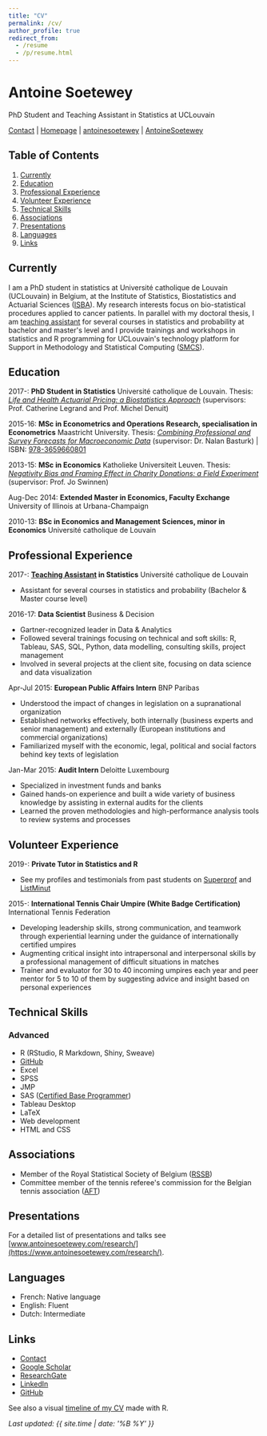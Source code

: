 ```yaml
---
title: "CV"
permalink: /cv/
author_profile: true
redirect_from:
  - /resume
  - /p/resume.html
---
```


# Antoine Soetewey
PhD Student and Teaching Assistant in Statistics at UCLouvain

<div id="webaddress">
<i class="fas fa-envelope"></i> <a href="https://www.antoinesoetewey.com/contact/">Contact</a>
|
<i class="fas fa-link"></i> <a href="https://www.antoinesoetewey.com/">Homepage</a>
|
<i class="fab fa-linkedin-in"></i> <a href="https://www.linkedin.com/in/antoinesoetewey/" target="_blank" rel="noopener">antoinesoetewey</a>
|
<i class="fab fa-github"></i> <a href="https://github.com/AntoineSoetewey" target="_blank" rel="noopener">AntoineSoetewey</a>
</div>

## Table of Contents
1. [Currently](#currently)
1. [Education](#education)
1. [Professional Experience](#professional-experience)
1. [Volunteer Experience](#volunteer-experience)
1. [Technical Skills](#technical-skills)
1. [Associations](#associations)
1. [Presentations](#presentations)
1. [Languages](#languages)
1. [Links](#links)

<a name="currently"></a>
## Currently

I am a PhD student in statistics at Université catholique de Louvain (UCLouvain) in Belgium, at the Institute of Statistics, Biostatistics and Actuarial Sciences (<a href="https://uclouvain.be/fr/node/9330" target="_blank" rel="noopener">ISBA</a>). My research interests focus on bio-statistical procedures applied to cancer patients. In parallel with my doctoral thesis, I am <a href="http://www.antoinesoetewey.com/teaching/">teaching assistant</a> for several courses in statistics and probability at bachelor and master's level and I provide trainings and workshops in statistics and R programming for UCLouvain's technology platform for Support in Methodology and Statistical Computing (<a href="http://www.uclouvain.be/smcs" target="_blank" rel="noopener">SMCS</a>).

<a name="education"></a>
## Education

2017-:
__PhD Student in Statistics__ Université catholique de Louvain. Thesis: <a href="https://www.antoinesoetewey.com/files/Thesis_abstract_EN.pdf" target="_blank" rel="noopener">_Life and Health Actuarial Pricing: a Biostatistics Approach_</a> (supervisors: Prof. Catherine Legrand and Prof. Michel Denuit)

2015-16:
__MSc in Econometrics and Operations Research, specialisation in Econometrics__ Maastricht University. Thesis: <a href="https://www.antoinesoetewey.com/files/SOETEWEY-ANTOINE-6083256-ECONOMETRICS-THESIS.pdf" target="_blank" rel="noopener">_Combining Professional and Survey Forecasts for Macroeconomic Data_</a> (supervisor: Dr. Nalan Basturk) | ISBN: <a href="https://www.amazon.com/Combining-professional-survey-forecasts-macroeconomic/dp/3659660809/ref=sr_1_1?s=books&ie=UTF8&qid=1483904672&sr=1-1" target="_blank" rel="noopener">978-3659660801</a>

2013-15:
__MSc in Economics__ Katholieke Universiteit Leuven. Thesis: <a href="https://www.antoinesoetewey.com/files/Thesis_Antoine_Soetewey_MSc_Eco.pdf" target="_blank" rel="noopener">_Negativity Bias and Framing Effect in Charity Donations: a Field Experiment_</a> (supervisor: Prof. Jo Swinnen)

Aug-Dec 2014:
__Extended Master in Economics, Faculty Exchange__ University of Illinois at Urbana-Champaign

2010-13:
__BSc in Economics and Management Sciences, minor in Economics__ Université catholique de Louvain

<a name="professional-experience"></a>
## Professional Experience

2017-:
__[Teaching Assistant](https://www.antoinesoetewey.com/teaching/) in Statistics__ Université catholique de Louvain
* Assistant for several courses in statistics and probability (Bachelor & Master course level)

2016-17:
__Data Scientist__ Business & Decision
* Gartner-recognized leader in Data & Analytics
* Followed several trainings focusing on technical and soft skills: R, Tableau, SAS, SQL, Python, data modelling, consulting skills, project management
* Involved in several projects at the client site, focusing on data science and data visualization

Apr-Jul 2015:
__European Public Affairs Intern__ BNP Paribas
* Understood the impact of changes in legislation on a supranational organization
* Established networks effectively, both internally (business experts and senior management) and externally (European institutions and commercial organizations)
* Familiarized myself with the economic, legal, political and social factors behind key texts of legislation

Jan-Mar 2015:
__Audit Intern__ Deloitte Luxembourg
* Specialized in investment funds and banks
* Gained hands-on experience and built a wide variety of business knowledge by assisting in external audits for the clients
* Learned the proven methodologies and high-performance analysis tools to review systems and processes

<a name="volunteer-experience"></a>
## Volunteer Experience

2019-:
__Private Tutor in Statistics and R__
* See my profiles and testimonials from past students on <a href="https://www.superprof.be/doctorant-assistant-statistiques-uclouvain-donne-cours-statistiques-econometrie-universitaires.html" target="_blank" rel="noopener">Superprof</a> and <a href="https://listminut.be/fr/listworkers/63076-Antoine-S" target="_blank" rel="noopener">ListMinut</a>

2015-:
__International Tennis Chair Umpire (White Badge Certification)__ International Tennis Federation
* Developing leadership skills, strong communication, and teamwork through experiential learning under the guidance of internationally certified umpires
* Augmenting critical insight into intrapersonal and interpersonal skills by a professional management of difficult situations in matches
* Trainer and evaluator for 30 to 40 incoming umpires each year and peer mentor for 5 to 10 of them by suggesting advice and insight based on personal experiences

<a name="technical-skills"></a>
## Technical Skills

### Advanced

* R (RStudio, R Markdown, Shiny, Sweave)
* <a href="https://github.com/AntoineSoetewey" target="_blank" rel="noopener">GitHub</a>
* Excel
* SPSS
* JMP
* SAS (<a href="https://www.youracclaim.com/badges/2f4f233e-138a-46e7-8b13-f32c8e6d6777/public_url" target="_blank" rel="noopener">Certified Base Programmer</a>)
* Tableau Desktop
* LaTeX
* Web development
* HTML and CSS

<a name="associations"></a>
## Associations

* Member of the Royal Statistical Society of Belgium (<a href="http://www.rssb.be/" target="_blank" rel="noopener">RSSB</a>)
* Committee member of the tennis referee's commission for the Belgian tennis association (<a href="http://www.aft-brabant.be/Comite.aspx" target="_blank" rel="noopener">AFT</a>)

<a name="presentations"></a>
## Presentations

For a detailed list of presentations and talks see [www.antoinesoetewey.com/research/](https://www.antoinesoetewey.com/research/).

<!---
<a name="publications"></a>
## Publications
--->
<!---
For a detailed list of publications see [www.antoinesoetewey.com/research/](https://www.antoinesoetewey.com/research/).
--->

<a name="languages"></a>
## Languages

* French: Native language
* English: Fluent
* Dutch: Intermediate

<a name="links"></a>
## Links

<!-- fa are fontawesome, ai are academicons -->
* <i class="fas fa-envelope"></i> <a href="https://www.antoinesoetewey.com/contact/">Contact</a>
* <i class="ai ai-google-scholar"></i> <a href="https://scholar.google.be/citations?hl=en&user=1P7ThwUAAAAJ" target="_blank" rel="noopener">Google Scholar</a>
* <i class="fab fa-researchgate"></i> <a href="https://www.researchgate.net/profile/Antoine_Soetewey" target="_blank" rel="noopener">ResearchGate</a>
* <i class="fab fa-linkedin-in"></i> <a href="https://www.linkedin.com/in/antoinesoetewey/" target="_blank" rel="noopener">LinkedIn</a>
* <i class="fab fa-github"></i> <a href="https://github.com/AntoineSoetewey" target="_blank" rel="noopener">GitHub</a>

See also a visual <a href="http://www.antoinesoetewey.com/files/CV_timeline_antoinesoetewey.html" target="_blank" rel="noopener">timeline of my CV</a> made with R.

*Last updated: {{ site.time | date: '%B %Y' }}*

<!-- <embed src="https://username.github.io/files/cv.pdf" type="application/pdf" width="600px" height="500px" /> -->